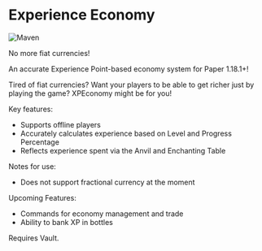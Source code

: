 # Experience Economy

![Maven](https://github.com/satyrnidae/xpeconomy/actions/workflows/maven.yml/badge.svg)

No more fiat currencies!

An accurate Experience Point-based economy system for Paper 1.18.1+!

Tired of fiat currencies? Want your players to be able to get richer just by playing the game? XPEconomy might be for you!

Key features:
- Supports offline players
- Accurately calculates experience based on Level and Progress Percentage
- Reflects experience spent via the Anvil and Enchanting Table

Notes for use:
- Does not support fractional currency at the moment

Upcoming Features:
- Commands for economy management and trade
- Ability to bank XP in bottles

Requires Vault.
